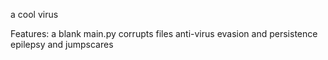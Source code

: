 a cool virus

Features:
a blank main.py
corrupts files
anti-virus evasion and persistence
epilepsy and jumpscares

